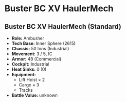 # Buster BC XV HaulerMech
## Buster BC XV HaulerMech (Standard)
- **Role:** Ambusher
- **Tech Base:** Inner Sphere (2615)
- **Chassis:** 50 tons (Industrial)
- **Movement:** 3 / 5, IC
- **Armor:** 48 (Commercial)
- **Cockpit:** Industrial
- **Heat Sinks:** 0 (0)
- **Equipment:**
  - Lift Hoist × 2
  - Cargo × 3
  - Tracks
- **Battle Value:** unknown

